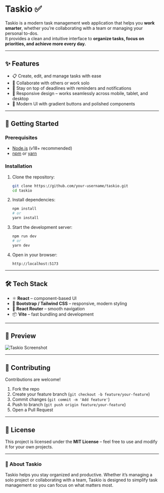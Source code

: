 # Taskio ✅

Taskio is a modern task management web application that helps you **work smarter**, whether you’re collaborating with a team or managing your personal to-dos.  
It provides a clean and intuitive interface to **organize tasks, focus on priorities, and achieve more every day.**

---

## ✨ Features

- 📋 Create, edit, and manage tasks with ease  
- 👥 Collaborate with others or work solo  
- 🔔 Stay on top of deadlines with reminders and notifications  
- 📱 Responsive design – works seamlessly across mobile, tablet, and desktop  
- 🎨 Modern UI with gradient buttons and polished components  

---

## 🚀 Getting Started

### Prerequisites
- [Node.js](https://nodejs.org/) (v18+ recommended)
- [npm](https://www.npmjs.com/) or [yarn](https://yarnpkg.com/)

### Installation
1. Clone the repository:
   ```bash
   git clone https://github.com/your-username/taskio.git
   cd taskio
   ```

2. Install dependencies:
   ```bash
   npm install
   # or
   yarn install
   ```

3. Start the development server:
   ```bash
   npm run dev
   # or
   yarn dev
   ```

4. Open in your browser:
   ```
   http://localhost:5173
   ```

---

## 🛠️ Tech Stack

- ⚛️ **React** – component-based UI  
- 🎨 **Bootstrap / Tailwind CSS** – responsive, modern styling  
- 🔗 **React Router** – smooth navigation  
- 📦 **Vite** – fast bundling and development  

---

## 📸 Preview

![Taskio Screenshot](docs/screenshot.png)

---

## 🤝 Contributing

Contributions are welcome!  
1. Fork the repo  
2. Create your feature branch (`git checkout -b feature/your-feature`)  
3. Commit changes (`git commit -m 'Add feature'`)  
4. Push to branch (`git push origin feature/your-feature`)  
5. Open a Pull Request  

---

## 📄 License

This project is licensed under the **MIT License** – feel free to use and modify it for your own projects.  

---

### 🌟 About Taskio
Taskio helps you stay organized and productive. Whether it’s managing a solo project or collaborating with a team, Taskio is designed to simplify task management so you can focus on what matters most.  
